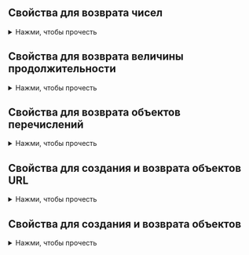 
## Свойства для возврата чисел
<details>
  <summary>Нажми, чтобы прочесть</summary>

</details>

## Свойства для возврата величины продолжительности
<details>
  <summary>Нажми, чтобы прочесть</summary>

</details>

## Свойства для возврата объектов перечислений
<details>
  <summary>Нажми, чтобы прочесть</summary>

</details>

## Свойства для создания и возврата объектов URL
<details>
  <summary>Нажми, чтобы прочесть</summary>

</details>

## Свойства для создания и возврата объектов
<details>
  <summary>Нажми, чтобы прочесть</summary>

</details>